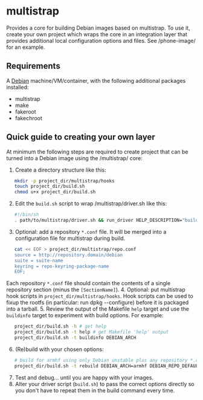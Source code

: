 # multistrap
Provides a core for building Debian images based on multistrap. To use it, create your own project which
wraps the core in an integration layer that provides additional local configuration options and files.
See /phone-image/ for an example.

## Requirements

A [Debian](http://www.debian.org) machine/VM/container, with the following additional packages installed:

 * multistrap
 * make
 * fakeroot
 * fakechroot

## Quick guide to creating your own layer
At minimum the following steps are required to create project that can be turned into a Debian image using the /multistrap/ core:

 1. Create a directory structure like this:
 ```sh
    mkdir -p project_dir/multistrap/hooks
    touch project_dir/build.sh
    chmod u+x project_dir/build.sh
 ```
 2. Edit the `build.sh` script to wrap /multistrap/driver.sh like this:
 ```sh
    #!/bin/sh
    . path/to/multistrap/driver.sh && run_driver HELP_DESCRIPTION="builds my project" -- "$@"
 ```
 3. Optional: add a repository `*.conf` file. It will be merged into a configuration file for multistrap during build.
 ```sh
    cat << EOF > project_dir/multistrap/repo.conf
    source = http://repository.domain/debian
    suite = suite-name
    keyring = repo-keyring-package-name
    EOF;
 ```
 Each repository `*.conf` file should contain the contents of a single repository section (minus the `[SectionName]`).
 4. Optional: put multistrap hook scripts in `project_dir/multistrap/hooks`. Hook scripts can be used to fixup the
 rootfs (in particular: run dpkg --configure) before it is packaged into a tarball.
 5. Review the output of the Makefile `help` target and use the `buildinfo` target to experiment with build options.
 For example:
 ```sh
    project_dir/build.sh -h # get help
    project_dir/build.sh -t help # get Makefile 'help' output
    project_dir/build.sh -t buildinfo DEBIAN_ARCH
 ```
 6. (Re)build with your chosen options:
 ```sh
    # build for armhf using only Debian unstable plus any repository *.conf created in step #3.
    project_dir/build.sh -t rebuild DEBIAN_ARCH=armhf DEBIAN_REPO_DEFAULT=unstable INCLUDE_DEFAULTS=n have_unstable=y
 ```
 7. Test and debug... until you are happy with your images.
 8. Alter your driver script (`build.sh`) to pass the correct options directly so you don't have to repeat them in the build command every time.


